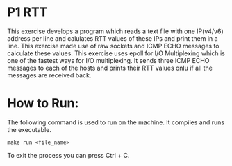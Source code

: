 # P1 RTT

This exercise develops a program which reads a text file with one IP(v4/v6) address per line and calulates RTT values of these IPs and print them in a line. This exercise made use of raw sockets and ICMP ECHO messages to calculate these values. This exercise uses epoll for I/O Multiplexing which is one of the fastest ways for I/O multiplexing. It sends three ICMP ECHO messages to each of the hosts and prints their RTT values onlu if all the messages are received back.


# How to Run:

The following command is used to run on the machine. It compiles and runs the executable.
    
    make run <file_name>

To exit the process you can press Ctrl + C. 
